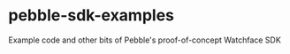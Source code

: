pebble-sdk-examples
===================

Example code and other bits of Pebble's proof-of-concept Watchface SDK
